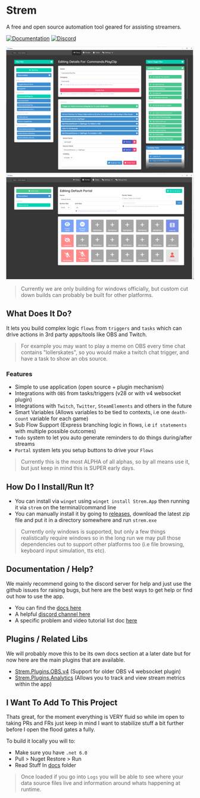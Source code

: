 # Strem
A free and open source automation tool geared for assisting streamers.

[![Documentation][gitbook-image]][gitbook-url] [![Discord][discord-image]][discord-invite-url]

![strem image](docs/images/strem-v0.5.x.png)
![strem image](docs/images/portals.png)

> Currently we are only building for windows officially, but custom cut down builds can probably be built for other platforms.

## What Does It Do?

It lets you build complex logic `flows` from `triggers` and `tasks` which can drive actions in 3rd party apps/tools like OBS and Twitch.

> For example you may want to play a meme on OBS every time chat contains "lollerskates", so you would make a twitch chat trigger, and have a task to show an obs source.

### Features
- Simple to use application (open source + plugin mechanism)
- Integrations with `OBS` from tasks/triggers (v28 or with v4 websocket plugin)
- Integrations with `Twitch`, `Twitter`, `SteamElements` and others in the future
- Smart Variables (Allows variables to be tied to contexts, i.e one `death-count` variable for each game)
- Sub Flow Support (Express branching logic in flows, i.e `if statements` with multiple possible outcomes)
- `Todo` system to let you auto generate reminders to do things during/after streams
- `Portal` system lets you setup buttons to drive your `Flows`

> Currently this is the most ALPHA of all alphas, so by all means use it, but just keep in mind this is SUPER early days.

## How Do I Install/Run It?

- You can install via `winget` using `winget install Strem.App` then running it via `strem` on the terminal/command line
- You can manually install it by going to [releases](https://github.com/strem-app/strem/releases/latest), download the latest zip file and put it in a directory somewhere and run `strem.exe`

> Currently only windows is supported, but only a few things realistically require windows so in the long run we may pull those dependencies out to support other platforms too (i.e file browsing, keyboard input simulation, tts etc).

## Documentation / Help?

We mainly recommend going to the discord server for help and just use the github issues for raising bugs, but here are the best ways to get help or find out how to use the app.

- You can find the [docs here](./docs) 
- A helpful [discord channel here](https://discord.gg/H5xKhDeUCk)
- A specific problem and video tutorial list doc [here](./docs/introduction/additional-information.md)

## Plugins / Related Libs

We will probably move this to be its own docs section at a later date but for now here are the main plugins that are available.

- [Strem.Plugins.OBS.v4](https://github.com/strem-app/Strem.Plugins.OBS.v4) (Support for older OBS v4 websocket plugin)
- [Strem.Plugins.Analytics](https://github.com/strem-app/Strem.Plugins.Analytics) (Allows you to track and view stream metrics within the app)

## I Want To Add To This Project
Thats great, for the moment everything is VERY fluid so while im open to taking PRs and FRs just keep in mind I want to stabilize stuff a bit further before I open the flood gates a fully.

To build it locally you will to:

- Make sure you have `.net 6.0`
- Pull > Nuget Restore > Run
- Read Stuff In [docs](./docs) folder

> Once loaded if you go into `Logs` you will be able to see where your data source files live and information around whats happening at runtime.


[gitbook-image]: https://img.shields.io/static/v1.svg?label=Documentation&message=Read%20Now&color=Green&style=flat
[gitbook-url]: https://strem.gitbook.io/strem-app/
[discord-image]: https://img.shields.io/discord/1029317879461580800.svg
[discord-invite-url]: https://discord.gg/H5xKhDeUCk
